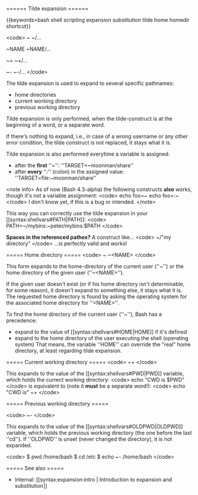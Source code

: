 ====== Tilde expansion ======

{{keywords&gt;bash shell scripting expansion substitution tilde home homedir shortcut}}

&lt;code&gt;
~
~/...

~NAME
~NAME/...

~+
~+/...

~-
~-/...
&lt;/code&gt;

The tilde expansion is used to expand to several specific pathnames:
  * home directories
  * current working directory
  * previous working directory

Tilde expansion is only performed, when the tilde-construct is at the beginning of a word, or a separate word.

If there's nothing to expand, i.e., in case of a wrong username or any other error condition, the tilde construct is not replaced, it stays what it is.

Tilde expansion is also performed everytime a variable is assigned:
  * after the **first** ''='': ''TARGET=~moonman/share''
  * after **every** '':'' (colon) in the assigned value: ''TARGET=file:~moonman/share''

&lt;note info&gt;
As of now (Bash 4.3-alpha) the following constructs **also** works, though it's not a variable assignment:
&lt;code&gt;
echo foo=~
echo foo=:~
&lt;/code&gt;
I don't know yet, if this is a bug or intended.
&lt;/note&gt;

This way you can correctly use the tilde expansion in your [[syntax:shellvars#PATH|PATH]]:
&lt;code&gt;
PATH=~/mybins:~peter/mybins:$PATH
&lt;/code&gt;

**Spaces in the referenced pathes?** A construct like...
&lt;code&gt;
~/&quot;my directory&quot;
&lt;/code&gt;
...is perfectly valid and works!

===== Home directory =====
&lt;code&gt;
~
~&lt;NAME&gt;
&lt;/code&gt;

This form expands to the home-directory of the current user (''~'') or the home directory of the given user (''~&lt;NAME&gt;'').

If the given user doesn't exist (or if his home directory isn't determinable, for some reason), it doesn't expand to something else, it stays what it is. The requested home directory is found by asking the operating system for the associated home directory for ''&lt;NAME&gt;''.

To find the home directory of the current user (''~''), Bash has a precedence:
  * expand to the value of [[syntax:shellvars#HOME|HOME]] if it's defined
  * expand to the home directory of the user executing the shell (operating system)
That means, the variable ''HOME'' can override the &quot;real&quot; home directory, at least regarding tilde expansion.


===== Current working directory =====
&lt;code&gt;
~+
&lt;/code&gt;

This expands to the value of the [[syntax:shellvars#PWD|PWD]] variable, which holds the currect working directory:
&lt;code&gt;
echo &quot;CWD is $PWD&quot;
&lt;/code&gt;
is equivalent to (note it **must** be a separate word!):
&lt;code&gt;
echo &quot;CWD is&quot; ~+
&lt;/code&gt;


===== Previous working directory =====

&lt;code&gt;
~-
&lt;/code&gt;

This expands to the value of the [[syntax:shellvars#OLDPWD|OLDPWD]] variable, which holds the previous working directory (the one before the last ''cd''). If ''OLDPWD'' is unset (never changed the directory), it is not expanded.

&lt;code&gt;
$ pwd
/home/bash
$ cd /etc
$ echo ~-
/home/bash
&lt;/code&gt;


===== See also =====
  * Internal: [[syntax:expansion:intro | Introduction to expansion and substitution]]
